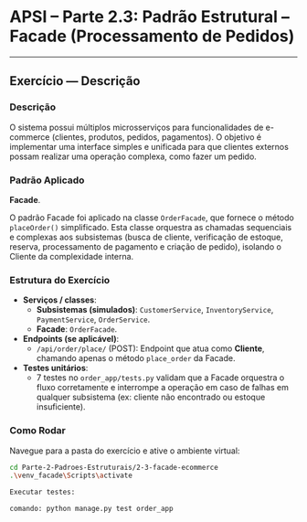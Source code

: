# APSI – Parte 2.3: Padrão Estrutural – Facade (Processamento de Pedidos)

---

## Exercício — Descrição

### Descrição

O sistema possui múltiplos microsserviços para funcionalidades de e-commerce (clientes, produtos, pedidos, pagamentos). O objetivo é implementar uma interface simples e unificada para que clientes externos possam realizar uma operação complexa, como fazer um pedido.

### Padrão Aplicado

**Facade**.

O padrão Facade foi aplicado na classe `OrderFacade`, que fornece o método `placeOrder()` simplificado. Esta classe orquestra as chamadas sequenciais e complexas aos subsistemas (busca de cliente, verificação de estoque, reserva, processamento de pagamento e criação de pedido), isolando o Cliente da complexidade interna.

### Estrutura do Exercício

* **Serviços / classes**:
    * **Subsistemas (simulados)**: `CustomerService`, `InventoryService`, `PaymentService`, `OrderService`.
    * **Facade**: `OrderFacade`.
* **Endpoints (se aplicável)**:
    * `/api/order/place/` (POST): Endpoint que atua como **Cliente**, chamando apenas o método `place_order` da Facade.
* **Testes unitários**:
    * 7 testes no `order_app/tests.py` validam que a Facade orquestra o fluxo corretamente e interrompe a operação em caso de falhas em qualquer subsistema (ex: cliente não encontrado ou estoque insuficiente).

### Como Rodar

Navegue para a pasta do exercício e ative o ambiente virtual:
```bash
cd Parte-2-Padroes-Estruturais/2-3-facade-ecommerce
.\venv_facade\Scripts\activate

Executar testes:

comando: python manage.py test order_app
